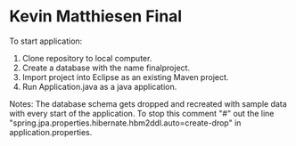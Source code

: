 # Kevin Matthiesen Final

To start application:

1. Clone repository to local computer.
2. Create a database with the name finalproject.
3. Import project into Eclipse as an existing Maven project.
4. Run Application.java as a java application.

Notes: The database schema gets dropped and recreated with sample data with every start of the application. To stop this comment "#" out the line "spring.jpa.properties.hibernate.hbm2ddl.auto=create-drop" in application.properties.